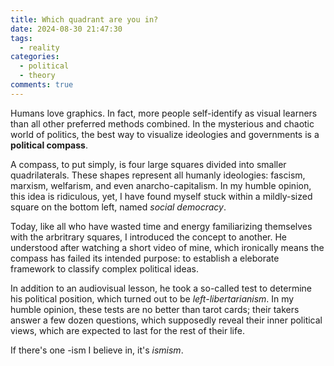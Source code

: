 ```yaml
---
title: Which quadrant are you in?
date: 2024-08-30 21:47:30
tags:
  - reality
categories:
  - political
  - theory
comments: true
---
```


Humans love graphics. In fact, more people self-identify as visual learners than all other preferred methods combined. In the mysterious and chaotic world of politics, the best way to visualize ideologies and governments is a **political compass**.

A compass, to put simply, is four large squares divided into smaller quadrilaterals. These shapes represent all humanly ideologies: fascism, marxism, welfarism, and even anarcho-capitalism. In my humble opinion, this idea is ridiculous, yet, I have found myself stuck within a mildly-sized square on the bottom left, named _social democracy_.

Today, like all who have wasted time and energy familiarizing themselves with the arbritrary squares, I introduced the concept to another. He understood after watching a short video of mine, which ironically means the compass has failed its intended purpose: to establish a eleborate framework to classify complex political ideas.

In addition to an audiovisual lesson, he took a so-called test to determine his political position, which turned out to be _left-libertarianism_. In my humble opinion, these tests are no better than tarot cards; their takers answer a few dozen questions, which supposedly reveal their inner political views, which are expected to last for the rest of their life.

If there's one -ism I believe in, it's _ismism_.
